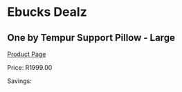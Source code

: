 
# Ebucks Dealz
## One by Tempur Support Pillow - Large
[Product Page](https://www.ebucks.com/web/shop/productSelected.do?prodId=1218673077&catId=704984344)

Price: R1999.00

Savings: 


	